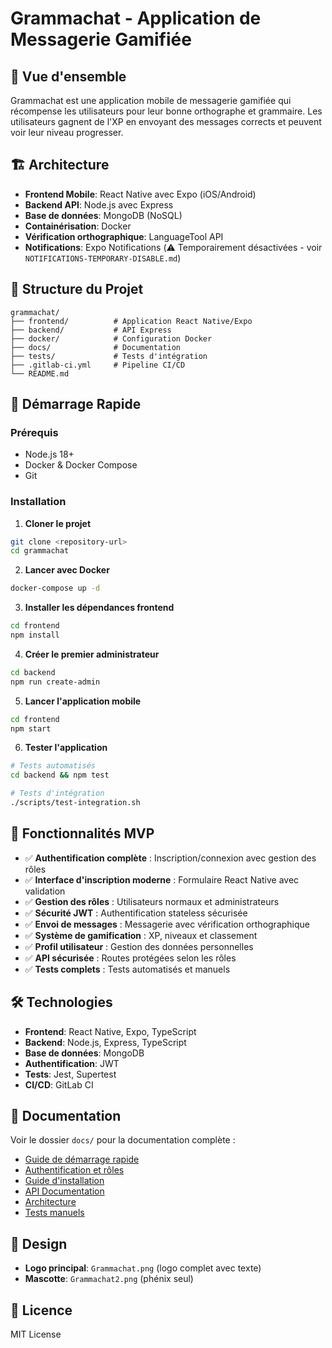 # Grammachat - Application de Messagerie Gamifiée

## 🎯 Vue d'ensemble

Grammachat est une application mobile de messagerie gamifiée qui récompense les utilisateurs pour leur bonne orthographe et grammaire. Les utilisateurs gagnent de l'XP en envoyant des messages corrects et peuvent voir leur niveau progresser.

## 🏗️ Architecture

- **Frontend Mobile**: React Native avec Expo (iOS/Android)
- **Backend API**: Node.js avec Express
- **Base de données**: MongoDB (NoSQL)
- **Containérisation**: Docker
- **Vérification orthographique**: LanguageTool API
- **Notifications**: Expo Notifications (⚠️ Temporairement désactivées - voir `NOTIFICATIONS-TEMPORARY-DISABLE.md`)

## 📁 Structure du Projet

```
grammachat/
├── frontend/          # Application React Native/Expo
├── backend/           # API Express
├── docker/            # Configuration Docker
├── docs/              # Documentation
├── tests/             # Tests d'intégration
├── .gitlab-ci.yml     # Pipeline CI/CD
└── README.md
```

## 🚀 Démarrage Rapide

### Prérequis
- Node.js 18+
- Docker & Docker Compose
- Git

### Installation

1. **Cloner le projet**
```bash
git clone <repository-url>
cd grammachat
```

2. **Lancer avec Docker**
```bash
docker-compose up -d
```

3. **Installer les dépendances frontend**
```bash
cd frontend
npm install
```

4. **Créer le premier administrateur**
```bash
cd backend
npm run create-admin
```

5. **Lancer l'application mobile**
```bash
cd frontend
npm start
```

6. **Tester l'application**
```bash
# Tests automatisés
cd backend && npm test

# Tests d'intégration
./scripts/test-integration.sh
```

## 📱 Fonctionnalités MVP

- ✅ **Authentification complète** : Inscription/connexion avec gestion des rôles
- ✅ **Interface d'inscription moderne** : Formulaire React Native avec validation
- ✅ **Gestion des rôles** : Utilisateurs normaux et administrateurs
- ✅ **Sécurité JWT** : Authentification stateless sécurisée
- ✅ **Envoi de messages** : Messagerie avec vérification orthographique
- ✅ **Système de gamification** : XP, niveaux et classement
- ✅ **Profil utilisateur** : Gestion des données personnelles
- ✅ **API sécurisée** : Routes protégées selon les rôles
- ✅ **Tests complets** : Tests automatisés et manuels

## 🛠️ Technologies

- **Frontend**: React Native, Expo, TypeScript
- **Backend**: Node.js, Express, TypeScript
- **Base de données**: MongoDB
- **Authentification**: JWT
- **Tests**: Jest, Supertest
- **CI/CD**: GitLab CI

## 📖 Documentation

Voir le dossier `docs/` pour la documentation complète :
- [Guide de démarrage rapide](docs/quick-start-guide.md)
- [Authentification et rôles](docs/authentication-and-roles.md)
- [Guide d'installation](docs/installation.md)
- [API Documentation](docs/api/README.md)
- [Architecture](docs/architecture.md)
- [Tests manuels](tests/manual/role-testing.md)

## 🎨 Design

- **Logo principal**: `Grammachat.png` (logo complet avec texte)
- **Mascotte**: `Grammachat2.png` (phénix seul)

## 📄 Licence

MIT License
